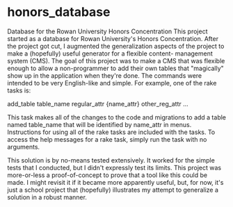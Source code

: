 # honors_database
Database for the Rowan University Honors Concentration
This project started as a database for Rowan University's Honors Concentration.
After the project got cut, I augmented the generalization aspects of the
project to make a (hopefully) useful generator for a flexible content-
management system (CMS).  The goal of this project was to make a CMS that
was flexible enough to allow a non-programmer to add their own tables that
"magically" show up in the application when they're done.  The commands were
intended to be very English-like and simple.  For example, one of the rake
tasks is:

add_table table_name regular_attr {name_attr} other_reg_attr ...

This task makes all of the changes to the code and migrations to add a
table named table_name that will be identified by name_attr in menus.
Instructions for using all of the rake tasks are included with the tasks.  To
access the help messages for a rake task, simply run the task with no arguments.

This solution is by no-means tested extensively.  It worked for the simple
tests that I conducted, but I didn't expressly test its limits.  This project
was more-or-less a proof-of-concept to prove that a tool like this could be
made.  I might revisit it if it became more apparently useful, but, for now,
it's just a school project that (hopefully) illustrates my attempt to
generalize a solution in a robust manner.
